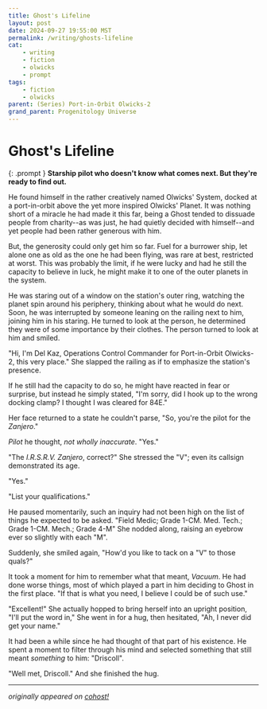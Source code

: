 ```yaml
---
title: Ghost's Lifeline
layout: post
date: 2024-09-27 19:55:00 MST
permalink: /writing/ghosts-lifeline
cat:
    - writing
    - fiction
    - olwicks
    - prompt
tags:
    - fiction
    - olwicks
parent: (Series) Port-in-Orbit Olwicks-2
grand_parent: Progenitology Universe
---
```


# Ghost's Lifeline

{: .prompt }
**Starship pilot who doesn't know what comes next. But they're ready to find out.**

He found himself in the rather creatively named Olwicks' System, docked at a port-in-orbit above the yet more inspired Olwicks' Planet. It was nothing short of a miracle he had made it this far, being a Ghost tended to dissuade people from charity--as was just, he had quietly decided with himself--and yet people had been rather generous with him.

But, the generosity could only get him so far. Fuel for a burrower ship, let alone one as old as the one he had been flying, was rare at best, restricted at worst. This was probably the limit, if he were lucky and had he still the capacity to believe in luck, he might make it to one of the outer planets in the system.

He was staring out of a window on the station's outer ring, watching the planet spin around his periphery, thinking about what he would do next. Soon, he was interrupted by someone leaning on the railing next to him, joining him in his staring. He turned to look at the person, he determined they were of some importance by their clothes. The person turned to look at him and smiled.

"Hi, I'm Del Kaz, Operations Control Commander for Port-in-Orbit Olwicks-2, this very place." She slapped the railing as if to emphasize the station's presence.

If he still had the capacity to do so, he might have reacted in fear or surprise, but instead he simply stated, "I'm sorry, did I hook up to the wrong docking clamp? I thought I was cleared for 84E."

Her face returned to a state he couldn't parse, "So, you're the pilot for the *Zanjero*."

*Pilot* he thought, *not wholly inaccurate*. "Yes."

"The *I.R.S.R.V. Zanjero*, correct?" She stressed the "V"; even its callsign demonstrated its age.

"Yes."

"List your qualifications."

He paused momentarily, such an inquiry had not been high on the list of things he expected to be asked. "Field Medic; Grade 1-CM. Med. Tech.; Grade 1-CM. Mech.; Grade 4-M" She nodded along, raising an eyebrow ever so slightly with each "M".

Suddenly, she smiled again, "How'd you like to tack on a "V" to those quals?"

It took a moment for him to remember what that meant, *Vacuum*. He had done worse things, most of which played a part in him deciding to Ghost in the first place. "If that is what you need, I believe I could be of such use."

"Excellent!" She actually hopped to bring herself into an upright position, "I'll put the word in," She went in for a hug, then hesitated, "Ah, I never did get your name."

It had been a while since he had thought of that part of his existence. He spent a moment to filter through his mind and selected something that still meant *something* to him: "Driscoll".

"Well met, Driscoll." And she finished the hug.

---

*originally appeared on [cohost!](https://cohost.org/Roughly-Enough-Mail/post/7851476-he-found-himself-in)*
